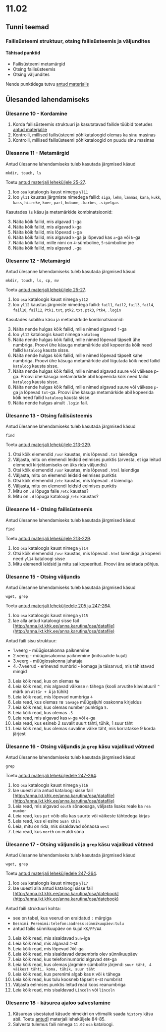 # 11.02
## Tunni teemad
### Failisüsteemi struktuur, otsing failisüsteemis ja väljundites
#### Tähtsad punktid
* Failisüsteemi metamärgid
* Otsing failisüsteemis
* Otsing väljundites

Nende punktidega tutvu [antud materjalis](http://enos.itcollege.ee/~kloodus/osadmin/Loeng2015/loeng01%20-%20OS%20sissejuhatus.pdf)

## Ülesanded lahendamiseks

### Ülesanne 10 - Kordamine
1) Korda failisüsteemis struktuuri ja kasutatavad failide tüübid toetudes [antud materjalile](https://tldp.org/LDP/intro-linux/html/sect_03_01.html)
2) Kontrolli, millised failisüsteemi põhikataloogid olemas ka sinu masinas
3) Kontrolli, millised failisüsteemi põhikataloogid on puudu sinu masinas

### Ülesanne 11 - Metamärgid
Antud ülesanne lahendamiseks tuleb kasutada järgmised käsud
```
mkdir, touch, ls
```
Toetu [antud materjali leheküljele 25-27](https://drive.google.com/file/d/1l1UDSeOPP4GxEyRYEzLorM8NyskDo3ig/view?usp=sharing).

1) loo `osa` kataloogis kaust nimega `yl11`
2) loo `yl11` kaustas järgmiste nimedega failid:  `siga`, `lehm`, `lammas`, `kana`, `kukk`, `kass`, `hiireke`, `koer`, `part`, `hobune`, `.karbes`, `.sipelgas`

Kasutades `ls` käsu ja metamärkide kombinatsioonid:

3) Näita kõik failid, mis algavad `l`-ga
4) Näita kõik failid, mis algavad `k`-ga
5) Näita kõik failid, mis lõpevad `s`-ga
6) Näita kõik failid, mis algavad `k`-ga ja lõpevad kas `a`-ga või `k`-ga
7) Näita kõik failid, mille nimi on `4`-sümboline, `5`-sümboline jne
8) Näita kõik failid, mis algavad `.`-ga

### Ülesanne 12 - Metamärgid
Antud ülesanne lahendamiseks tuleb kasutada järgmised käsud
```
mkdir, touch, ls, cp, mv
```
Toetu [antud materjali leheküljele 25-27](https://drive.google.com/file/d/1l1UDSeOPP4GxEyRYEzLorM8NyskDo3ig/view?usp=sharing).

1) loo `osa` kataloogis kaust nimega `yl12`
2) loo `yl12` kaustas järgmiste nimedega failid:  `fail1`, `fail2`, `fail3`, `fail4`, `fail10`, `fail12`, `Ptk1.txt`, `ptk2.txt`, `ptk3`, `Ptk4`, `.login`

Kasutades sobiliku käsu ja metamärkide kombinatsioonid:

3) Näita nende hulgas kõik failid, mille nimed algavad `f`-ga
4) loo `yl12` kataloogis kaust nimega `kataloog`
4) Näita nende hulgas kõik failid, mille nimed lõpevad täpselt ühe numbriga. Proovi ühe käsuga metamärkide abil kopeerida kõik need failid `kataloog` kausta sisse. 
5) Näita nende hulgas kõik failid, mille nimed lõpevad täpselt kahe numbriga. Proovi ühe käsuga metamärkide abil liigutada kõik need failid `kataloog` kausta sisse.
6) Näita nende hulgas kõik failid, mille nimed algavad suure või väikese p-ga. Proovi ühe käsuga metamärkide abil kopeerida kõik need failid `kataloog` kausta sisse.
7) Näita nende hulgas kõik failid, mille nimed algavad suure või väikese `p`-ga ja lõpevad `txt`-ga. Proovi ühe käsuga metamärkide abil kopeerida kõik need failid `kataloog` kausta sisse.
8) Näita nende hulgas ainult `.login` fail.

### Ülesanne 13 - Otsing failisüsteemis
Antud ülesanne lahendamiseks tuleb kasutada järgmised käsud
```
find
```

Toetu [antud materjali leheküljele 213-229](https://drive.google.com/file/d/1l1UDSeOPP4GxEyRYEzLorM8NyskDo3ig/view?usp=sharing).

1) Otsi kõik elemendid `/usr` kaustas, mis lõpevad `.txt` laiendiga
2) Väljasta, mitu on elemendi leidsid eelmises punktis (arvesta, et iga leitud elemendi kirjeldamiseks on üks rida väljundis)
3) Otsi kõik elemendid `/usr` kaustas, mis lõpevad `.html` laiendiga
4) Väljasta, mitu on elemendi leidsid eelmises punktis
5) Otsi kõik elemendid `/etc` kaustas, mis lõpevad `.d` laiendiga
6) Väljasta, mitu on elemendi leidsid eelmises punktis
3) Mitu on `.d` lõpuga faile `/etc` kaustas?
4) Mitu on `.d` lõpuga kataloogi `/etc` kaustas?


### Ülesanne 14 - Otsing failisüsteemis
Antud ülesanne lahendamiseks tuleb kasutada järgmised käsud
```
find
```

Toetu [antud materjali leheküljele 213-229](https://drive.google.com/file/d/1l1UDSeOPP4GxEyRYEzLorM8NyskDo3ig/view?usp=sharing).

1) loo `osa` kataloogis kaust nimega `yl14`
2) Otsi kõik elemendid `/usr` kaustas, mis lõpevad `.html` laiendiga ja kopeeri need `yl14` kataloogi sisse
3) Mitu elemendi leidsid ja mitu sai kopeeritud. Proovi ära seletada põhjus.

### Ülesanne 15 - Otsing väljundis
Antud ülesanne lahendamiseks tuleb kasutada järgmised käsud
```
wget, grep
```

Toetu [antud materjali leheküljedele 205 ja 247-264](https://drive.google.com/file/d/1l1UDSeOPP4GxEyRYEzLorM8NyskDo3ig/view?usp=sharing).

1) loo `osa` kataloogis kaust nimega `yl15`
2) lae alla antud kataloogi sisse fail [http://anna.ikt.khk.ee/anna.karutina/osa/datafile](http://anna.ikt.khk.ee/anna.karutina/osa/datafile)

Antud faili sisu struktuur:

* 1.veerg - müügiosakonna paiknemine
* 2.veerg - müügiosakonna paiknemine (initsiaalide kujul)
* 3.veerg - müügiosakonna juhataja
* 4.-7.veerud - erinevad numbrid - komaga ja täisarvud, mis tähistavad mingid 

3) Leia kõik read, kus on olemas `NW`
4) Leia kõik read, mis algavad väikese `n` tähega (kooli arvutite klaviatuuril `^` märk on `AltGr + Ä` ja tühik)
5) Leia kõik read, mis lõpevad numbriga `4`
6) Leia read, kus olemas `TB Savage` müügsijuhi osakonna kirjeldus
7) Leia kõik read, kus olemas number punktiga `5.`
8) Leia kõik read, kus olemas `.5`
9) Leia read, mis algavad kas `w`-ga või `e`-ga
10) Leia read, kus esineb 2 suvalit suurt tähti, tühik, 1 suur täht
11) Leia kõik read, kus olemas suvaline väike täht, mis korratakse 9 korda järjest

### Ülesanne 16 - Otsing väljundis ja `grep` käsu vajalikud võtmed
Antud ülesanne lahendamiseks tuleb kasutada järgmised käsud
```
grep
```

Toetu [antud materjali leheküljedele 247-264](https://drive.google.com/file/d/1l1UDSeOPP4GxEyRYEzLorM8NyskDo3ig/view?usp=sharing).

1) loo `osa` kataloogis kaust nimega `yl16`
2) lae uuesti alla antud kataloogi sisse fail [http://anna.ikt.khk.ee/anna.karutina/osa/datafile](http://anna.ikt.khk.ee/anna.karutina/osa/datafile)
1) Leia read, mis algavad `south` sõnaosaga, väljasta lisaks reale ka `rea number`
2) Leia read, kus `pat` võib olla kas suurte või väikeste tähtedega kirjas
3) Leia read, kus ei esine `Suan Chin`
4) Leia, mitu on rida, mis sisaldavad sõnaosa `west`
5) Leia read, kus `north` on eraldi sõna
 
### Ülesanne 17 - Otsing väljundis ja `grep` käsu vajalikud võtmed
Antud ülesanne lahendamiseks tuleb kasutada järgmised käsud
```
wget, grep
```

Toetu [antud materjali leheküljedele 247-264](https://drive.google.com/file/d/1l1UDSeOPP4GxEyRYEzLorM8NyskDo3ig/view?usp=sharing).

1) loo `osa` kataloogis kaust nimega `yl17`
2) lae uuesti alla antud kataloogi sisse fail [http://anna.ikt.khk.ee/anna.karutina/osa/datebook](http://anna.ikt.khk.ee/anna.karutina/osa/datebook)

Antud faili struktuuri kohta:
* see on tabel, kus veerud on eraldatud `:` märgiga
* `Eesnimi Perenimi:telefon:aadress:sünnikuupäev:tulu`
* antud failis sünnikuupäev on kujul `KK/PP/AA`

3) Leia kõik read, mis sisaldavad `Sun`-iga
4) Leia kõik read, mis algavad `J`-st
5) Leia kõik read, mis lõpevad `700`-ga
6) Leia kõik read, mis sisaldavad detsembris olev sünnikuupäev
7) Leia kõik read, kus telefoninumbrid algavad `408`-ga
8) Leia kõik read, kus olemas järgmine sümbolite järjend: 
`suur täht, 4 väikest tähti, koma, tühik, suur täht`
9) Leia kõik read, kus perenimi algab kas `K` või `k` tähega
10) Leia kõik read, kus tulu koosneb täpselt `6`-st numbrist
11) Väljasta eelmises punktis leitud read koos reanumbriga
12) Leia kõik read, mis sisaldavad `Lincoln` või `lincoln`


### Ülesanne 18 - käsurea ajaloo salvestamine
1) Käsureas sisestatud käsude nimekiri on võimalik saada `history` käsu abil. Toetu [antud](https://drive.google.com/file/d/1l1UDSeOPP4GxEyRYEzLorM8NyskDo3ig/view?usp=sharing)] materjali leheküljele 84-85.
2) Salvesta tulemus faili nimega `11.02` `osa` kataloogi.

